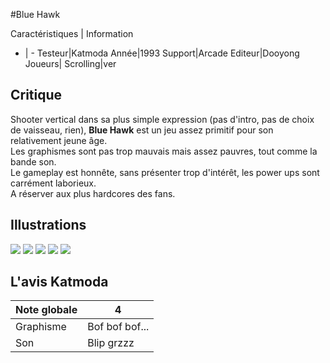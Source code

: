 #Blue Hawk

Caractéristiques | Information
- | -
Testeur|Katmoda
Année|1993
Support|Arcade
Editeur|Dooyong
Joueurs|
Scrolling|ver

## Critique
Shooter vertical dans sa plus simple expression (pas d'intro, pas de choix de vaisseau, rien), <b>Blue Hawk</b> est un jeu assez primitif pour son relativement jeune âge.<br/>Les graphismes sont pas trop mauvais mais assez pauvres, tout comme la bande son.<br/>Le gameplay est honnête, sans présenter trop d'intérêt, les power ups sont carrément laborieux.<br/>A réserver aux plus hardcores des fans.

## Illustrations
![](http://www.shmup.com/images/thumbs/bluehawk.jpg)
![](http://www.shmup.com/images/thumbs/)
![](http://www.shmup.com/images/thumbs/)
![](http://www.shmup.com/images/thumbs/)
![](http://www.shmup.com/images/thumbs/)

## L'avis Katmoda
Note globale|4
-|-
Graphisme|Bof bof bof...
Son|Blip grzzz
